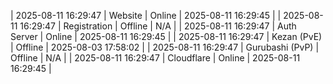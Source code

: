 | 2025-08-11 16:29:47 | Website | Online | 2025-08-11 16:29:45 |
| 2025-08-11 16:29:47 | Registration | Offline | N/A |
| 2025-08-11 16:29:47 | Auth Server | Online | 2025-08-11 16:29:45 |
| 2025-08-11 16:29:47 | Kezan (PvE) | Offline | 2025-08-03 17:58:02 |
| 2025-08-11 16:29:47 | Gurubashi (PvP) | Offline | N/A |
| 2025-08-11 16:29:47 | Cloudflare | Online | 2025-08-11 16:29:45 |
